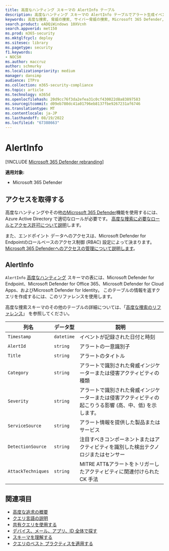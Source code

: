 ```yaml
---
title: 高度なハンティング スキーマの AlertInfo テーブル
description: 高度なハンティング スキーマの AlertInfo テーブルでアラート生成イベントについて説明します
keywords: 高度な捜索, 脅威の捜索, サイバー脅威の捜索, Microsoft 365 Defender, microsoft 365, m365, 検索, クエリ, テレメトリ, スキーマ参照, kusto, テーブル, 列, データ型, 説明, AlertInfo, アラート, 重大度, カテゴリ, MITRE, ATT&CK, Microsoft Defender for Endpoint,Microsoft Defender for Office 365、Microsoft Cloud App Security、MCAS、Microsoft Defender for Identity
search.product: eADQiWindows 10XVcnh
search.appverid: met150
ms.prod: m365-security
ms.mktglfcycl: deploy
ms.sitesec: library
ms.pagetype: security
f1.keywords:
- NOCSH
ms.author: maccruz
author: schmurky
ms.localizationpriority: medium
manager: dansimp
audience: ITPro
ms.collection: m365-security-compliance
ms.topic: article
ms.technology: m365d
ms.openlocfilehash: 20d9cc76f3da2efea31c0cf430022d8a83897583
ms.sourcegitcommit: d09eb780dc41a01796eb8137fbe9267231af6746
ms.translationtype: MT
ms.contentlocale: ja-JP
ms.lasthandoff: 08/19/2022
ms.locfileid: "67388663"
---
```

# <a name="alertinfo"></a>AlertInfo

[!INCLUDE [Microsoft 365 Defender rebranding](../includes/microsoft-defender.md)]


**適用対象:**
- Microsoft 365 Defender


## <a name="get-access"></a>アクセスを取得する
高度なハンティングやその他[のMicrosoft 365 Defender](microsoft-365-defender.md)機能を使用するには、Azure Active Directory で適切なロールが必要です。 [高度な捜索に必要なロールとアクセス許可について説明](custom-roles.md)します。

また、エンドポイント データへのアクセスは、Microsoft Defender for Endpointのロールベースのアクセス制御 (RBAC) 設定によって決まります。 [Microsoft 365 Defenderへのアクセスの管理について説明します](m365d-permissions.md)。

## <a name="alertinfo"></a>AlertInfo

`AlertInfo` [高度なハンティング](advanced-hunting-overview.md) スキーマの表には、Microsoft Defender for Endpoint、Microsoft Defender for Office 365、Microsoft Defender for Cloud Apps、およびMicrosoft Defender for Identity。 このテーブルの情報を返すクエリを作成するには、このリファレンスを使用します。

高度な捜索スキーマのその他のテーブルの詳細については、「[高度な捜索のリファレンス](advanced-hunting-schema-tables.md)」 を参照してください。

| 列名 | データ型 | 説明 |
|-------------|-----------|-------------|
| `Timestamp` | `datetime` | イベントが記録された日付と時刻 |
| `AlertId` | `string` | アラートの一意識別子 |
| `Title` | `string` | アラートのタイトル |
| `Category` | `string` | アラートで識別された脅威インジケーターまたは侵害アクティビティの種類 |
| `Severity` | `string` | アラートで識別された脅威インジケーターまたは侵害アクティビティの起こりうる影響 (高、中、低) を示します。 |
| `ServiceSource` | `string` | アラート情報を提供した製品またはサービス |
| `DetectionSource` | `string` | 注目すべきコンポーネントまたはアクティビティを識別した検出テクノロジまたはセンサー |
| `AttackTechniques` | `string` | MITRE ATT&アラートをトリガーしたアクティビティに関連付けられた CK 手法 |

## <a name="related-topics"></a>関連項目
- [高度な追求の概要](advanced-hunting-overview.md)
- [クエリ言語の説明](advanced-hunting-query-language.md)
- [共有クエリを使用する](advanced-hunting-shared-queries.md)
- [デバイス、メール、アプリ、ID 全体で探す](advanced-hunting-query-emails-devices.md)
- [スキーマを理解する](advanced-hunting-schema-tables.md)
- [クエリのベスト プラクティスを適用する](advanced-hunting-best-practices.md)
